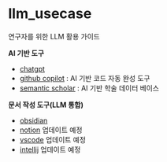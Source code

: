 # llm_usecase

연구자를 위한 LLM 활용 가이드


**AI 기반 도구**

- [chatgpt](chatgpt.md) 
- [github copilot](github_copilot.md) : AI 기반 코드 자동 완성 도구
- [semantic scholar](semantic_scholar.md) : AI 기반 학술 데이터 베이스


**문서 작성 도구(LLM 통합)**
- [obsidian](obsidian.md)
- [notion](notion.md) 업데이트 예정
- [vscode]() 업데이트 예정
- [intellij]() 업데이트 예정
